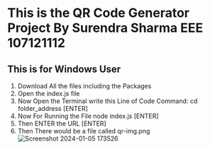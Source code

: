 # This is the QR Code Generator Project By Surendra Sharma EEE 107121112
## This is for Windows User
1. Download All the files including the Packages
2. Open the index.js file
3. Now Open the Terminal write this Line of Code Command:
   cd folder_address    [ENTER]
4. Now For Running the File
   node index.js        [ENTER]
5. Then ENTER the URL   [ENTER]
6. Then There would be a file called qr-img.png 
![Screenshot 2024-01-05 173526](https://github.com/ss0395478/QR-Code-Generator/assets/103622956/8ae4d329-c55b-4778-8a6b-073a3389c342)
